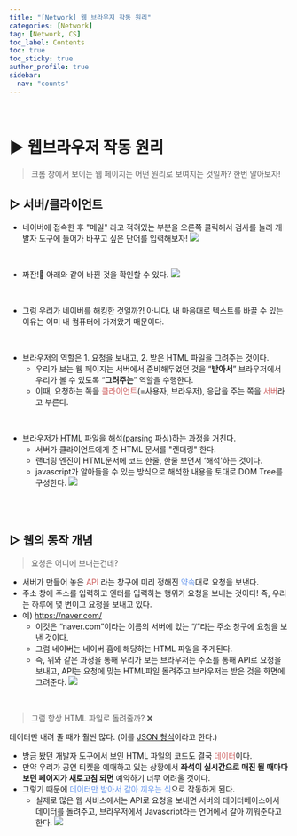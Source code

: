 ```yaml
---
title: "[Network] 웹 브라우저 작동 원리"
categories: [Network]
tag: [Network, CS]
toc_label: Contents
toc: true
toc_sticky: true
author_profile: true
sidebar:
  nav: "counts"
---
```


<br>

# ▶ 웹브라우저 작동 원리

> 크롬 창에서 보이는 웹 페이지는 어떤 원리로 보여지는 것일까? 한번 알아보자!

## ▷ 서버/클라이언트

- 네이버에 접속한 후 "메일" 라고 적혀있는 부분을 오른쪽 클릭해서 검사를 눌러 개발자 도구에 들어가 바꾸고 싶은 단어를 입력해보자!
  ![](https://velog.velcdn.com/images/sieunpark/post/bebef6d9-f13b-45a8-bd99-a0b11b626d56/image.png)

<br>

- 짜잔!🎇 아래와 같이 바뀐 것을 확인할 수 있다.
  ![](https://velog.velcdn.com/images/sieunpark/post/77574db8-163a-4e57-8eb8-33999c847809/image.png)

<br>

- 그럼 우리가 네이버를 해킹한 것일까?! 아니다.
  내 마음대로 텍스트를 바꿀 수 있는 이유는 이미 내 컴퓨터에 가져왔기 때문이다.

<br>

- 브라우저의 역할은 1. 요청을 보내고, 2. 받은 HTML 파일을 그려주는 것이다.
  - 우리가 보는 웹 페이지는 서버에서 준비해두었던 것을 “**받아서**” 브라우저에서 우리가 볼 수 있도록 “**그려주는**” 역할을 수행한다.
  - 이때, 요청하는 쪽을 <span style="color:indianred">클라이언트</span>(=사용자, 브라우저), 응답을 주는 쪽을 <span style="color:indianred">서버</span>라고 부른다.

<br>

- 브라우저가 HTML 파일을 해석(parsing 파싱)하는 과정을 거친다.
  - 서버가 클라이언트에게 준 HTML 문서를 "렌더링" 한다.
  - 랜더링 엔진이 HTML문서에 코드 한줄, 한줄 보면서 ‘해석'하는 것이다.
  - javascript가 알아들을 수 있는 방식으로 해석한 내용을 토대로 DOM Tree를 구성한다.
    ![](https://velog.velcdn.com/images/sieunpark/post/7730e0f4-2b44-4b81-a592-e16f178a7b7d/image.png)

<br><br>

## ▷ 웹의 동작 개념

> 요청은 어디에 보내는건데?

- 서버가 만들어 놓은 <span style="color:indianred">API</span> 라는 창구에 미리 정해진 <span style="color:CornflowerBlue">약속</span>대로 요청을 보낸다.
- 주소 창에 주소를 입력하고 엔터를 입력하는 행위가 요청을 보내는 것이다!
  즉, 우리는 하루에 몇 번이고 요청을 보내고 있다.
- 예) https://naver.com/
  - 이것은 “naver.com”이라는 이름의 서버에 있는 “/”라는 주소 창구에 요청을 보낸 것이다.
  - 그럼 네이버는 네이버 홈에 해당하는 HTML 파일을 주게된다.
  - 즉, 위와 같은 과정을 통해 우리가 보는 브라우저는 주소를 통해 API로 요청을 보내고, API는 요청에 맞는 HTML파일 돌려주고 브라우저는 받은 것을 화면에 그려준다.
    ![](https://velog.velcdn.com/images/sieunpark/post/a795eecf-0d96-4a7b-90bc-e37b53493a86/image.png)

<br>

> 그럼 항상 HTML 파일로 돌려줄까? ❌

데이터만 내려 줄 때가 훨씬 많다. (이를 [JSON 형식](https://velog.io/@sieunpark/Network-JSON)이라고 한다.)

- 방금 봤던 개발자 도구에서 보인 HTML 파일의 코드도 결국 <span style="color:indianred">데이터</span>이다.
- 만약 우리가 공연 티켓을 예매하고 있는 상황에서 **좌석이 실시간으로 매진 될 때마다 보던 페이지가 새로고침 되면** 예약하기 너무 어려울 것이다.
- 그렇기 때문에 <span style="color:CornflowerBlue">데이터만 받아서 갈아 끼우는 식</span>으로 작동하게 된다.
  - 실제로 많은 웹 서비스에서는 API로 요청을 보내면 서버의 데이터베이스에서 데이터를 돌려주고, 브라우저에서 Javascript라는 언어에서 갈아 끼워준다고 한다.
    ![](https://velog.velcdn.com/images/sieunpark/post/139bcedd-d693-40dd-b724-69c9b33cf4f0/image.png)

